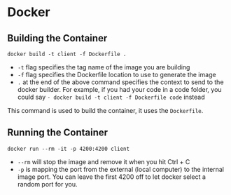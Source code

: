 # Docker

## Building the Container

`docker build -t client -f Dockerfile .`

- `-t` flag specifies the tag name of the image you are building
- `-f` flag specifies the Dockerfile location to use to generate the image
- `.` at the end of the above command specifies the context to send to the docker builder. For example, if you had your code in a code folder, you could say `- docker build -t client -f Dockerfile code` instead

This command is used to build the container, it uses the `Dockerfile`.

## Running the Container

`docker run --rm -it -p 4200:4200 client`

- `--rm` will stop the image and remove it when you hit Ctrl + C
- `-p` is mapping the port from the external (local computer) to the internal image port. You can leave the first 4200 off to let docker select a random port for you.
